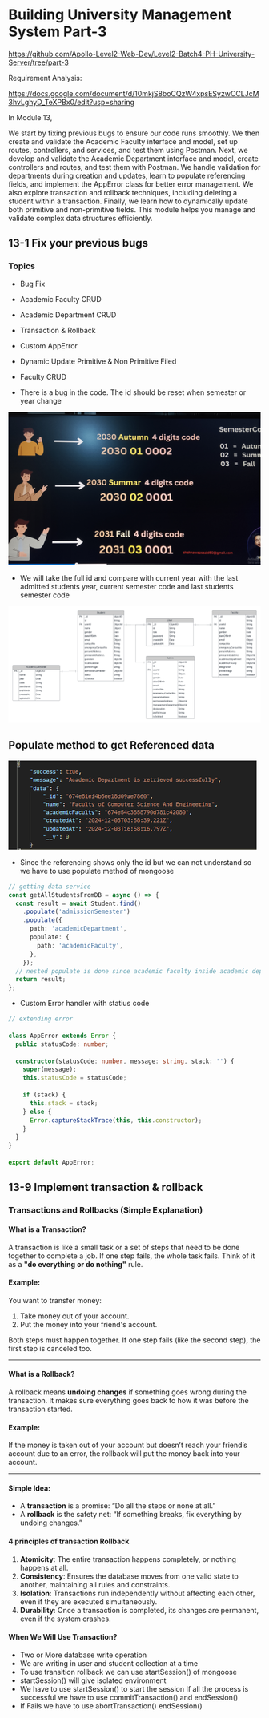 # Building University Management System Part-3

https://github.com/Apollo-Level2-Web-Dev/Level2-Batch4-PH-University-Server/tree/part-3

Requirement Analysis:

https://docs.google.com/document/d/10mkjS8boCQzW4xpsESyzwCCLJcM3hvLghyD_TeXPBx0/edit?usp=sharing

In Module 13,

We start by fixing previous bugs to ensure our code runs smoothly. We then create and validate the Academic Faculty interface and model, set up routes, controllers, and services, and test them using Postman. Next, we develop and validate the Academic Department interface and model, create controllers and routes, and test them with Postman. We handle validation for departments during creation and updates, learn to populate referencing fields, and implement the AppError class for better error management. We also explore transaction and rollback techniques, including deleting a student within a transaction. Finally, we learn how to dynamically update both primitive and non-primitive fields. This module helps you manage and validate complex data structures efficiently.

## 13-1 Fix your previous bugs

### Topics

- Bug Fix
- Academic Faculty CRUD
- Academic Department CRUD
- Transaction & Rollback
- Custom AppError
- Dynamic Update Primitive & Non Primitive Filed
- Faculty CRUD

- There is a bug in the code. The id should be reset when semester or year change

![alt text](IMG_20241202_181054.jpg)

- We will take the full id and compare with current year with the last admitted students year, current semester code and last students semester code

![alt text](image.png)

## Populate method to get Referenced data

![alt text](image-1.png)

- Since the referencing shows only the id but we can not understand so we have to use populate method of mongoose

```ts
// getting data service
const getAllStudentsFromDB = async () => {
  const result = await Student.find()
    .populate('admissionSemester')
    .populate({
      path: 'academicDepartment',
      populate: {
        path: 'academicFaculty',
      },
    });
  // nested populate is done since academic faculty inside academic department is still showing id
  return result;
};
```

- Custom Error handler with statius code

```ts
// extending error

class AppError extends Error {
  public statusCode: number;

  constructor(statusCode: number, message: string, stack: '') {
    super(message);
    this.statusCode = statusCode;

    if (stack) {
      this.stack = stack;
    } else {
      Error.captureStackTrace(this, this.constructor);
    }
  }
}

export default AppError;
```

## 13-9 Implement transaction & rollback

### Transactions and Rollbacks (Simple Explanation)

#### What is a Transaction?

A transaction is like a small task or a set of steps that need to be done together to complete a job. If one step fails, the whole task fails. Think of it as a **"do everything or do nothing"** rule.

#### Example:

You want to transfer money:

1. Take money out of your account.
2. Put the money into your friend's account.

Both steps must happen together. If one step fails (like the second step), the first step is canceled too.

---

#### What is a Rollback?

A rollback means **undoing changes** if something goes wrong during the transaction. It makes sure everything goes back to how it was before the transaction started.

#### Example:

If the money is taken out of your account but doesn’t reach your friend’s account due to an error, the rollback will put the money back into your account.

---

#### Simple Idea:

- A **transaction** is a promise: “Do all the steps or none at all.”
- A **rollback** is the safety net: “If something breaks, fix everything by undoing changes.”

#### 4 principles of transaction Rollback

1. **Atomicity**: The entire transaction happens completely, or nothing happens at all.
2. **Consistency**: Ensures the database moves from one valid state to another, maintaining all rules and constraints.
3. **Isolation**: Transactions run independently without affecting each other, even if they are executed simultaneously.
4. **Durability**: Once a transaction is completed, its changes are permanent, even if the system crashes.

#### When We Will Use Transaction?

- Two or More database write operation
- We are writing in user and student collection at a time
- To use transition rollback we can use startSession() of mongoose
- startSession() will give isolated environment
- We have to use startSession() to start the session If all the process is successful we have to use commitTransaction() and endSession()
- If Fails we have to use abortTransaction() endSession()
